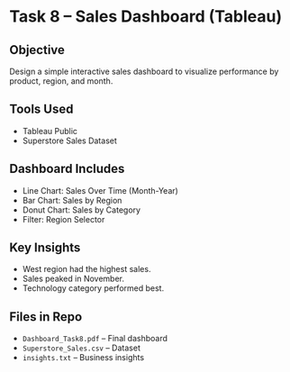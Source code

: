 # Task 8 – Sales Dashboard (Tableau)

## Objective
Design a simple interactive sales dashboard to visualize performance by product, region, and month.

## Tools Used
- Tableau Public
- Superstore Sales Dataset

## Dashboard Includes
- Line Chart: Sales Over Time (Month-Year)
- Bar Chart: Sales by Region
- Donut Chart: Sales by Category
- Filter: Region Selector

## Key Insights
- West region had the highest sales.
- Sales peaked in November.
- Technology category performed best.

## Files in Repo
- `Dashboard_Task8.pdf` – Final dashboard
- `Superstore_Sales.csv` – Dataset
- `insights.txt` – Business insights

